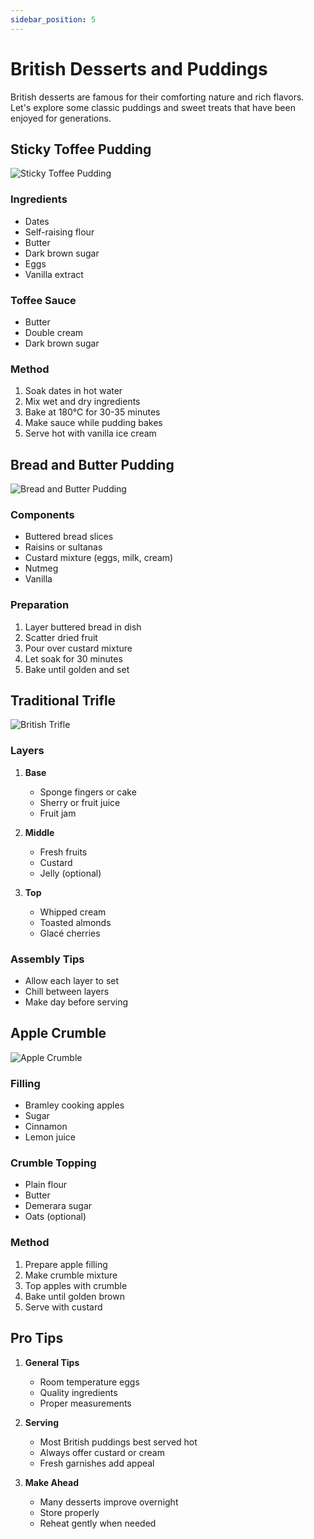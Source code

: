 ```yaml
---
sidebar_position: 5
---
```


# British Desserts and Puddings

British desserts are famous for their comforting nature and rich flavors. Let's explore some classic puddings and sweet treats that have been enjoyed for generations.

## Sticky Toffee Pudding

![Sticky Toffee Pudding](https://upload.wikimedia.org/wikipedia/commons/3/32/StickyToffeePudding.jpg)

### Ingredients

- Dates
- Self-raising flour
- Butter
- Dark brown sugar
- Eggs
- Vanilla extract

### Toffee Sauce

- Butter
- Double cream
- Dark brown sugar

### Method

1. Soak dates in hot water
2. Mix wet and dry ingredients
3. Bake at 180°C for 30-35 minutes
4. Make sauce while pudding bakes
5. Serve hot with vanilla ice cream

## Bread and Butter Pudding

![Bread and Butter Pudding](https://upload.wikimedia.org/wikipedia/commons/b/b3/Bread_and_butter_pudding_%283374037584%29.jpg)

### Components

- Buttered bread slices
- Raisins or sultanas
- Custard mixture (eggs, milk, cream)
- Nutmeg
- Vanilla

### Preparation

1. Layer buttered bread in dish
2. Scatter dried fruit
3. Pour over custard mixture
4. Let soak for 30 minutes
5. Bake until golden and set

## Traditional Trifle

![British Trifle](https://upload.wikimedia.org/wikipedia/commons/6/66/Trifle2.jpg)

### Layers

1. **Base**

   - Sponge fingers or cake
   - Sherry or fruit juice
   - Fruit jam

2. **Middle**

   - Fresh fruits
   - Custard
   - Jelly (optional)

3. **Top**
   - Whipped cream
   - Toasted almonds
   - Glacé cherries

### Assembly Tips

- Allow each layer to set
- Chill between layers
- Make day before serving

## Apple Crumble

![Apple Crumble](https://upload.wikimedia.org/wikipedia/commons/d/d4/Apple_Crumble.jpg)

### Filling

- Bramley cooking apples
- Sugar
- Cinnamon
- Lemon juice

### Crumble Topping

- Plain flour
- Butter
- Demerara sugar
- Oats (optional)

### Method

1. Prepare apple filling
2. Make crumble mixture
3. Top apples with crumble
4. Bake until golden brown
5. Serve with custard

## Pro Tips

1. **General Tips**

   - Room temperature eggs
   - Quality ingredients
   - Proper measurements

2. **Serving**

   - Most British puddings best served hot
   - Always offer custard or cream
   - Fresh garnishes add appeal

3. **Make Ahead**
   - Many desserts improve overnight
   - Store properly
   - Reheat gently when needed
